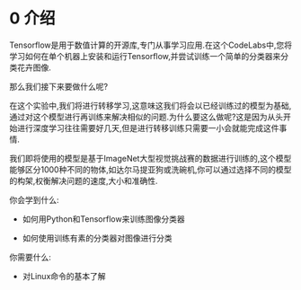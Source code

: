 # 0 介绍

Tensorflow是用于数值计算的开源库,专门从事学习应用.在这个CodeLabs中,您将学习如何在单个机器上安装和运行Tensorflow,并尝试训练一个简单的分类器来分类花卉图像.

那么我们接下来要做什么呢?

在这个实验中,我们将进行转移学习,这意味这我们将会以已经训练过的模型为基础,通过对这个模型进行再训练来解决相似的问题.为什么要这么做呢?这是因为从头开始进行深度学习往往需要好几天,但是进行转移训练只需要一小会就能完成这件事情.

我们即将使用的模型是基于ImageNet大型视觉挑战赛的数据进行训练的,这个模型能够区分1000种不同的物体,如达尔马提亚狗或洗碗机,你可以通过选择不同的模型的构架,权衡解决问题的速度,大小和准确性.

你会学到什么:

- 如何用Python和Tensorflow来训练图像分类器

- 如何使用训练有素的分类器对图像进行分类

你需要什么:

- 对Linux命令的基本了解